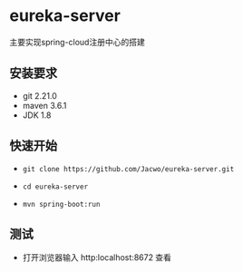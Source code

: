 # eureka-server
主要实现spring-cloud注册中心的搭建

## 安装要求
* git 2.21.0
* maven 3.6.1
* JDK 1.8

## 快速开始

* ``git clone https://github.com/Jacwo/eureka-server.git `` 

* ``cd eureka-server ``
 
* ``mvn spring-boot:run ``

## 测试

* 打开浏览器输入 http:localhost:8672 查看






